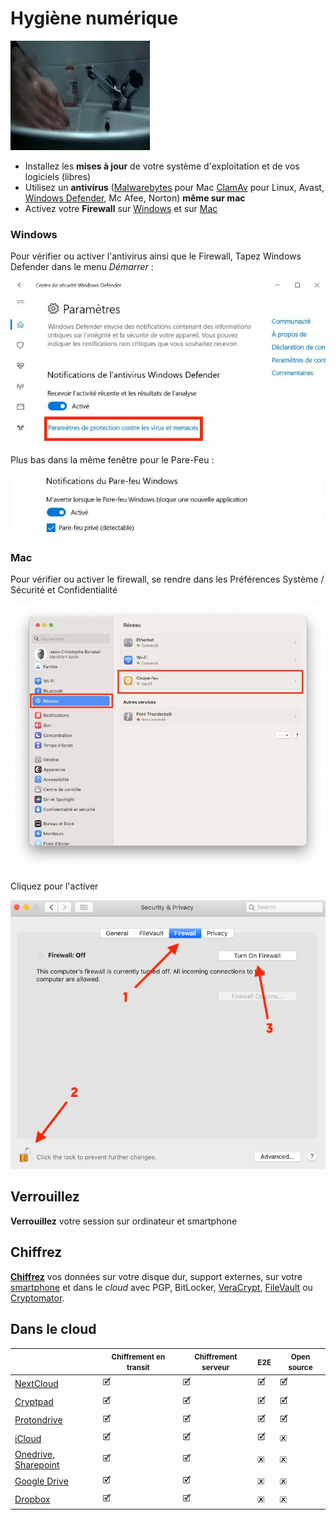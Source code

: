 Hygiène numérique
====


<img src="/assets/i/hygiene.gif" alt="Hygiène numérique" title="Hygiène numérique"  class="r-stretch" />


<ul>
<li class="fragment">Installez les <strong>mises à jour</strong> de votre système d'exploitation et de vos logiciels (libres)</li>
<li class="fragment">Utilisez un <strong>antivirus</strong> (<a href="https://fr.malwarebytes.com/mac/">Malwarebytes</a> pour Mac <a href="https://doc.ubuntu-fr.org/clamav">ClamAv</a> pour Linux, Avast,
<a href="https://support.microsoft.com/fr-fr/windows/rester-prot%C3%A9g%C3%A9-avec-s%C3%A9curit%C3%A9-windows-2ae0363d-0ada-c064-8b56-6a39afb6a963">Windows Defender</a>, Mc Afee, Norton) <strong>même sur mac</strong></li>
<li class="fragment">Activez votre <strong>Firewall</strong> sur <a href="http://windows.microsoft.com/fr-fr/windows7/products/features/windows-firewall">Windows</a> et sur <a href="https://support.apple.com/kb/HT1810?viewlocale-fr_FR&amp;locale-fr_FR">Mac</a></li>
</ul>


### Windows

Pour vérifier ou activer l'antivirus ainsi que le Firewall, Tapez
Windows Defender dans le menu *Démarrer* :

![Parefeu Windows](/assets/i/parefeu-win10.png)


Plus bas dans la même fenêtre pour le Pare-Feu :

![Pare feu Windows 2](/assets/i/parefeu-win10-2.png)


### Mac

Pour vérifier ou activer le firewall, se rendre dans les Préférences
Système / Sécurité et Confidentialité


![Pare feu Mac OS](/assets/i/macosventura-firewall.jpg)


Cliquez pour l'activer


![Pare feu Mac OS](/assets/i/macosventura-firewall-enable.webp)



Verrouillez
----

**Verrouillez** votre session sur ordinateur et smartphone


Chiffrez
-----

**[Chiffrez](/atelier-data.html#/3)** vos données sur votre disque dur, support externes, sur votre [smartphone](/atelier-mobile.html#/3) et dans le *cloud* avec PGP, BitLocker, [VeraCrypt](/atelier-data.html#/3/1), [FileVault](https://support.apple.com/fr-fr/guide/mac-help/mh11785/mac) ou [Cryptomator](/atelier-data.html#/3/2).


Dans le cloud
----



|                                       | <small>Chiffrement en transit</small> | <small>Chiffrement serveur</small> | <small>E2E</small> | <small>Open source</small> |
| ------------------------------------------------------------ | -------------------------- | ----------------------- | ------------------------------- | --------------- |
| [NextCloud](https://nextcloud.com/blog/nextcloud-introducing-native-integrated-end-to-end-encryption/) | 🗹                          | 🗹                       | 🗹                               | 🗹               |
| [Cryptpad](https://docs.cryptpad.org/en/user_guide/security.html) | 🗹                          | 🗹                       | 🗹                               | 🗹               |
| [Protondrive](https://proton.me/fr/drive/security)           | 🗹                          | 🗹                       | 🗹                               | 🗹               |
| [iCloud](https://support.apple.com/en-us/102651)             | 🗹                          | 🗹                       | 🗹                               | 🗷               |
| [Onedrive, Sharepoint](https://learn.microsoft.com/en-us/purview/data-encryption-in-odb-and-spo) | 🗹                          | 🗹                       | 🗷                               | 🗷               |
| [Google Drive](https://support.google.com/drive/answer/10519333?hl=en&co=GENIE.Platform%3DDesktop&oco=1) | 🗹                          | 🗹                       | 🗷                               | 🗷               |
| [Dropbox](https://www.dropbox.com/fr/features/cloud-storage/cloud-security) | 🗹                          | 🗹                       | 🗷                               | 🗷               |
